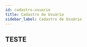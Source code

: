 ```yaml
---
id: cadastro-usuario
title: Cadastro de Usuário
sidebar_label: Cadastro de Usuário
---
```


## TESTE